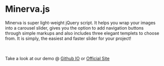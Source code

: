 # Minerva.js 

Minerva is super light-weight jQuery script. It helps you wrap your images into a carousel slider, gives you the option to add navigation buttons through simple markups and also includes three elegant templets to choose from. It is simply, the easiest and faster slider for your project! 

<br /><br />
Take a look at our demo @ <a href="http://misterzik.github.io/minerva.js/" target="_blank">Github IO</a> or <a href="http://insanen.com/plugins/minerva.js/" target="_blank">Official Site</a>
